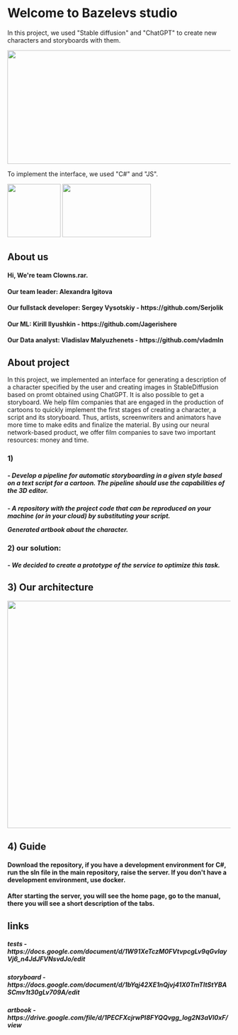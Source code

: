 # Welcome to Bazelevs studio

In this project, we used "Stable diffusion" and "ChatGPT" to create new characters and storyboards with them.

<img src="https://for-press.ru/wp-content/uploads/2023/03/unnamed.png" width="512" height="256">


To implement the interface, we used "C#" and "JS".

<html>
 <head>
  <meta charset="utf-8">
 </head>
 <body>
  <p>
    <img src="https://pnggallery.com/wp-content/uploads/javascript-logo-04.png" width="120" height="120">
    <img src="https://github.com/Serjolik/WebBazilevsProj/assets/109044567/0b0e81cb-9ae6-496e-82ac-e9ac950a2dc7" width="200" height="120">
  </p>
 </body>
</html>


## About us

<h4>
   Hi, We're team Clowns.rar.
</h4>

<h4>
    Our team leader: Alexandra Igitova
 </h4>
  <h4>
  Our fullstack developer: Sergey Vysotskiy - https://github.com/Serjolik
   </h4>
   <h4>
     Our ML: Kirill Ilyushkin - https://github.com/Jagerishere
    </h4>
<h4>    
Our Data analyst: Vladislav Malyuzhenets - https://github.com/vladmln
</h4>
 


 
## About project
In this project, we implemented an interface for generating a description of a character specified by the user and creating images in StableDiffusion based on promt obtained using ChatGPT. It is also possible to get a storyboard. We help film companies that are engaged in the production of cartoons to quickly implement the first stages of creating a character, a script and its storyboard. Thus, artists, screenwriters and animators have more time to make edits and finalize the material. By using our neural network-based product, we offer film companies to save two important resources: money and time.

### 1)
<h5>- Develop a pipeline for automatic storyboarding in a given style based on a text script for a cartoon. The pipeline should use the capabilities of the 3D editor.
</h5>
<h5>- A repository with the project code that can be reproduced on your machine (or in your cloud) by substituting your script.

Generated artbook about the character. </h5>

### 2) our solution:
<h5>- We decided to create a prototype of the service to optimize this task.</h5>

## 3) Our architecture

<img src="https://github.com/Serjolik/WebBazilevsProj/assets/109044567/2d338306-5bb5-42d3-9825-3d38d08f88bd" width="2048" height="512">


##  4) Guide 
   <h4>Download the repository, if you have a development environment for C#, run the sln file in the main repository, raise the server. If you don't have a development environment, use docker.</h4> 
  <h4>After starting the server, you will see the home page, go to the manual, there you will see a short description of the tabs.</h4>
   </h4>
   
   ## links
  <h5> tests - https://docs.google.com/document/d/1W91XeTczM0FVtvpcgLv9qGvlayVj6_n4JdJFVNsvdJo/edit  </h5>
  <h5>  storyboard - https://docs.google.com/document/d/1bYqj42XE1nQjvj41X0TmTltStYBASCmv1t30gLv709A/edit  </h5>
   <h5> artbook - https://drive.google.com/file/d/1PECFXcjrwPl8FYQQvgg_log2N3aVl0xF/view </h5>
   
   
